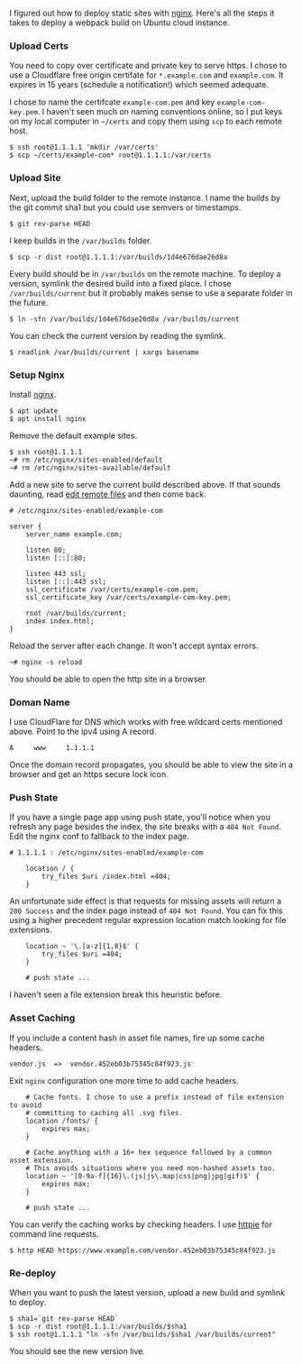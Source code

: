 I figured out how to deploy static sites with [nginx](https://www.nginx.com/). Here's all the steps it takes to deploy a webpack build on Ubuntu cloud instance. 

### Upload Certs

You need to copy over certificate and private key to serve https. I chose to use a Cloudflare free origin certifate for `*.example.com` and `example.com`. It expires in 15 years (schedule a notification!) which seemed adequate. 

I chose to name the certifcate `example-com.pem` and key `example-com-key.pem`. I haven't seen much on naming conventions online, so I put keys on my local computer in `~/certs` and copy them using `scp` to each remote host. 

```
$ ssh root@1.1.1.1 'mkdir /var/certs'
$ scp ~/certs/example-com* root@1.1.1.1:/var/certs
```

### Upload Site

Next, upload the build folder to the remote instance. I name the builds by the git commit sha1 but you could use semvers or timestamps. 

```
$ git rev-parse HEAD
```

I keep builds in the `/var/builds` folder.

```
$ scp -r dist root@1.1.1.1:/var/builds/1d4e676dae26d8a
```

Every build should be in `/var/builds` on the remote machine. To deploy a version, symlink the desired build into a fixed place. I chose `/var/builds/current` but it probably makes sense to use a separate folder in the future. 

```
$ ln -sfn /var/builds/1d4e676dae26d8a /var/builds/current
```

You can check the current version by reading the symlink. 

```
$ readlink /var/builds/current | xargs basename
```

### Setup Nginx

Install [nginx](https://www.nginx.com/resources/admin-guide/). 

```
$ apt update
$ apt install nginx
```

Remove the default example sites.

```
$ ssh root@1.1.1.1
~# rm /etc/nginx/sites-enabled/default
~# rm /etc/nginx/sites-available/default
```

Add a new site to serve the current build described above. If that sounds daunting, read [edit remote files](/articles/edit-remote-files) and then come back.

```
# /etc/nginx/sites-enabled/example-com

server {
    server_name example.com;
    
    listen 80;
    listen [::]:80;

    listen 443 ssl;
    listen [::]:443 ssl;
    ssl_certificate /var/certs/example-com.pem;
    ssl_certificate_key /var/certs/example-com-key.pem;

    root /var/builds/current;
    index index.html;
}
```

Reload the server after each change. It won't accept syntax errors. 

```
~# nginx -s reload
```

You should be able to open the http site in a browser. 

### Doman Name

I use CloudFlare for DNS which works with free wildcard certs mentioned above. Point to the ipv4 using A record.

```
A     www     1.1.1.1
```

Once the domain record propagates, you should be able to view the site in a browser and get an https secure lock icon. 

### Push State

If you have a single page app using push state, you'll notice when you refresh any page besides the index, the site breaks with a `404 Not Found`. Edit the nginx conf to fallback to the index page.

```
# 1.1.1.1 : /etc/nginx/sites-enabled/example-com

    location / {
        try_files $uri /index.html =404;
    }
```

An unfortunate side effect is that requests for missing assets will return a `200 Success` and the index page instead of `404 Not Found`. You can fix this using a higher precedent regular expression location match looking for file extensions. 

```
    location ~ '\.[a-z]{1,8}$' {
        try_files $uri =404;
    }
    
    # push state ...
```

I haven't seen a file extension break this heuristic before. 

### Asset Caching

If you include a content hash in asset file names, fire up some cache headers. 

```
vendor.js  =>  vendor.452eb03b75345c84f923.js
```

Exit `nginx` configuration one more time to add cache headers.

```
    # Cache fonts. I chose to use a prefix instead of file extension to avoid
    # committing to caching all .svg files. 
    location /fonts/ {
        expires max;
    }
    
    # Cache anything with a 16+ hex sequence followed by a common asset extension.
    # This avoids situations where you need non-hashed assets too.
    location ~ '[0-9a-f]{16}\.(js|js\.map|css|png|jpg|gif)$' {
        expires max;
    }
    
    # push state ...
```

You can verify the caching works by checking headers. I use [httpie](https://github.com/jkbrzt/httpie) for command line requests. 

```
$ http HEAD https://www.example.com/vendor.452eb03b75345c84f923.js
```

### Re-deploy

When you want to push the latest version, upload a new build and symlink to deploy. 

```
$ sha1=`git rev-parse HEAD`
$ scp -r dist root@1.1.1.1:/var/builds/$sha1
$ ssh root@1.1.1.1 "ln -sfn /var/builds/$sha1 /var/builds/current"
```

You should see the new version live. 
